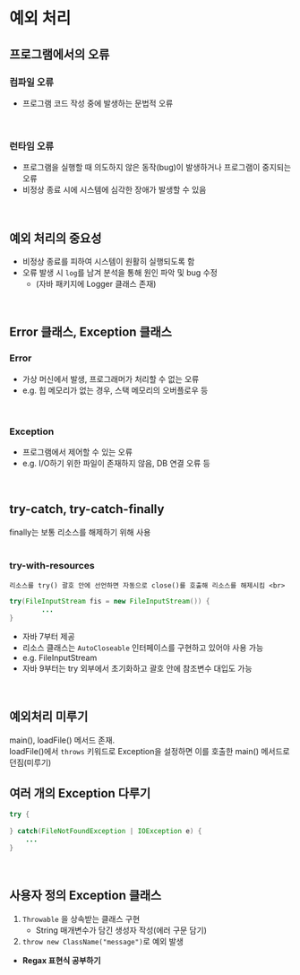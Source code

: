 # 예외 처리

## 프로그램에서의 오류

### 컴파일 오류

- 프로그램 코드 작성 중에 발생하는 문법적 오류
<br>

### 런타임 오류

- 프로그램을 실행할 때 의도하지 않은 동작(bug)이 발생하거나 프로그램이 중지되는 오류
- 비정상 종료 시에 시스템에 심각한 장애가 발생할 수 있음

<br>

## 예외 처리의 중요성

- 비정상 종료를 피하여 시스템이 원활히 실행되도록 함
- 오류 발생 시 `log`를 남겨 분석을 통해 원인 파악 및 bug 수정
  - (자바 패키지에 Logger 클래스 존재)

<br>

## Error 클래스, Exception 클래스

### Error

- 가상 머신에서 발생, 프로그래머가 처리할 수 없는 오류
- e.g. 힙 메모리가 없는 경우, 스택 메모리의 오버플로우 등

<br>

### Exception

- 프로그램에서 제어할 수 있는 오류
- e.g. I/O하기 위한 파일이 존재하지 않음, DB 연결 오류 등

<br>

## try-catch, try-catch-finally

finally는 보통 리소스를 해제하기 위해 사용 <br>
<br>

### try-with-resources

    리소스를 try() 괄호 안에 선언하면 자동으로 close()를 호출해 리소스를 해제시킴 <br>

```java
try(FileInputStream fis = new FileInputStream()) {
        ...
}
```
- 자바 7부터 제공
- 리소스 클래스는 `AutoCloseable` 인터페이스를 구현하고 있어야 사용 가능
- e.g. FileInputStream
- 자바 9부터는 try 외부에서 초기화하고 괄호 안에 참조변수 대입도 가능

<br>

## 예외처리 미루기

main(), loadFile() 메서드 존재. <br>
loadFile()에서 `throws` 키워드로 Exception을 설정하면 이를 호출한 main() 메서드로 던짐(미루기) <br>

## 여러 개의 Exception 다루기

```java
try {
    
} catch(FileNotFoundException | IOException e) {
    ...
}
```
<br>

## 사용자 정의 Exception 클래스

1. `Throwable` 을 상속받는 클래스 구현
   - String 매개변수가 담긴 생성자 작성(에러 구문 담기)
2. `throw new ClassName("message")`로 예외 발생

- **Regax 표현식 공부하기**